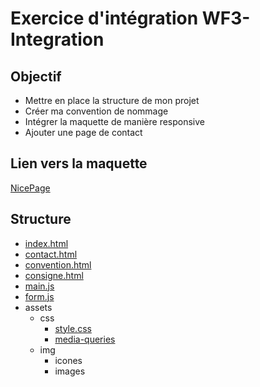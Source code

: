 
# Exercice d'intégration WF3-Integration

## Objectif 

- Mettre en place la structure de mon projet
- Créer ma convention de nommage
- Intégrer la maquette de manière responsive
- Ajouter une page de contact

## Lien vers la maquette 

[NicePage](https://nicepage.com/html-templates/preview/mobile-app-development-portfolio-346594?device=desktop)

## Structure

- [index.html](https://github.com/razmi0/WF3-Integration/blob/master/index.html)
- [contact.html](https://github.com/razmi0/WF3-Integration/blob/master/contact.html)
- [convention.html](https://github.com/razmi0/WF3-Integration/blob/master/convention.html)
- [consigne.html](https://github.com/razmi0/WF3-Integration/blob/master/consigne.html)
- [main.js](https://github.com/razmi0/WF3-Integration/blob/master/main.js)
- [form.js](https://github.com/razmi0/WF3-Integration/blob/master/form.js)
- assets
  - css
    - [style.css](https://github.com/razmi0/WF3-Integration/blob/master/assets/style/style.css)
    - [media-queries](https://github.com/razmi0/WF3-Integration/blob/master/assets/style/media-queries.css)
  - img
    - icones
    - images

